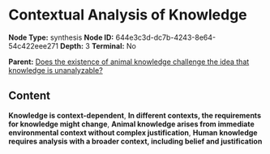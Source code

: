 # Contextual Analysis of Knowledge

**Node Type:** synthesis
**Node ID:** 644e3c3d-dc7b-4243-8e64-54c422eee271
**Depth:** 3
**Terminal:** No

**Parent:** [Does the existence of animal knowledge challenge the idea that knowledge is unanalyzable?](does-the-existence-of-animal-knowledge-challenge-the-idea-that-knowledge-is-unanalyzable.md)

## Content

**Knowledge is context-dependent**, **In different contexts, the requirements for knowledge might change**, **Animal knowledge arises from immediate environmental context without complex justification**, **Human knowledge requires analysis with a broader context, including belief and justification**
